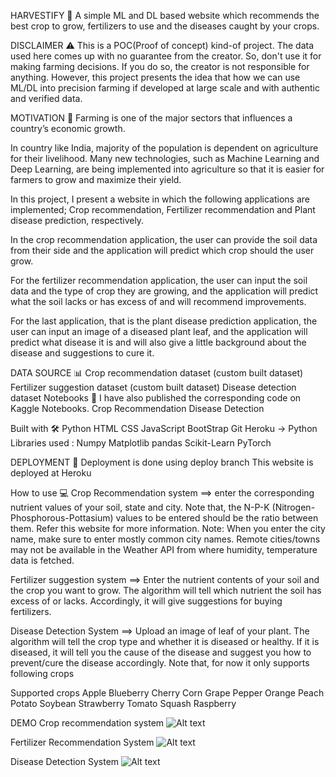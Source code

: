 HARVESTIFY 🌿
A simple ML and DL based website which recommends the best crop to grow, fertilizers to use and the diseases caught by your crops.

DISCLAIMER ⚠️
This is a POC(Proof of concept) kind-of project. The data used here comes up with no guarantee from the creator. So, don't use it for making farming decisions. If you do so, the creator is not responsible for anything. However, this project presents the idea that how we can use ML/DL into precision farming if developed at large scale and with authentic and verified data.

MOTIVATION 💪
Farming is one of the major sectors that influences a country’s economic growth.

In country like India, majority of the population is dependent on agriculture for their livelihood. Many new technologies, such as Machine Learning and Deep Learning, are being implemented into agriculture so that it is easier for farmers to grow and maximize their yield.

In this project, I present a website in which the following applications are implemented; Crop recommendation, Fertilizer recommendation and Plant disease prediction, respectively.

In the crop recommendation application, the user can provide the soil data from their side and the application will predict which crop should the user grow.

For the fertilizer recommendation application, the user can input the soil data and the type of crop they are growing, and the application will predict what the soil lacks or has excess of and will recommend improvements.

For the last application, that is the plant disease prediction application, the user can input an image of a diseased plant leaf, and the application will predict what disease it is and will also give a little background about the disease and suggestions to cure it.

DATA SOURCE 📊
Crop recommendation dataset (custom built dataset)
Fertilizer suggestion dataset (custom built dataset)
Disease detection dataset
Notebooks 📓
I have also published the corresponding code on Kaggle Notebooks.
Crop Recommendation
Disease Detection

Built with 🛠️
Python
HTML
CSS
JavaScript
BootStrap
Git
Heroku
-> Python Libraries used :
Numpy
Matplotlib
pandas
Scikit-Learn
PyTorch

DEPLOYMENT 🚀
Deployment is done using deploy branch
This website is deployed at Heroku

How to use 💻
Crop Recommendation system ==> enter the corresponding nutrient values of your soil, state and city. Note that, the N-P-K (Nitrogen-Phosphorous-Pottasium) values to be entered should be the ratio between them. Refer this website for more information. Note: When you enter the city name, make sure to enter mostly common city names. Remote cities/towns may not be available in the Weather API from where humidity, temperature data is fetched.

Fertilizer suggestion system ==> Enter the nutrient contents of your soil and the crop you want to grow. The algorithm will tell which nutrient the soil has excess of or lacks. Accordingly, it will give suggestions for buying fertilizers.

Disease Detection System ==> Upload an image of leaf of your plant. The algorithm will tell the crop type and whether it is diseased or healthy. If it is diseased, it will tell you the cause of the disease and suggest you how to prevent/cure the disease accordingly. Note that, for now it only supports following crops

Supported crops
Apple
Blueberry
Cherry
Corn
Grape
Pepper
Orange
Peach
Potato
Soybean
Strawberry
Tomato
Squash
Raspberry

DEMO
Crop recommendation system
![Alt text](Crop-Recommendation-System-2.gif)

Fertilizer Recommendation System
![Alt text](<Fertilizer Suggestion System.gif>)

Disease Detection System
![Alt text](Disease-Detection-System.gif)   

